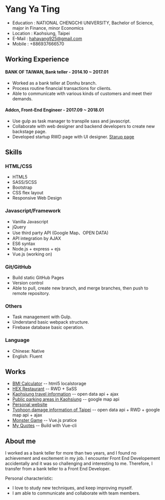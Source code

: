 # Yang Ya Ting

* Education : NATIONAL CHENGCHI UNIVERSITY, Bachelor of Science, major in Finance, minor Economics
* Location : Kaohsiung, Taipei
* E-Mail : hahayang925@gmail.com
* Mobile : +886937666570

## Working Experience

#### BANK OF TAIWAN, Bank teller - 2014.10 ~ 2017.01
* Worked as a bank teller at Donhu branch.
* Process routine financial transactions for clients.
* Able to communicate with various kinds of customers and meet their demands.
#### Addcn, Front-End Engineer - 2017.09 ~ 2018.01
* Use gulp as task manager to transpile sass and javascript.
* Collaborate with web designer and backend developers to create new backstage page.
* Developed startup RWD page with UI designer. [Starup page](https://www.518.com.tw/startup-jackercleaning.html)

## Skills

### HTML/CSS

* HTML5
* SASS/SCSS
* Bootstrap
* CSS flex layout
* Responsive Web Design


### Javascript/Framework

* Vanilla Javascript
* jQuery
* Use third party API (Google Map、OPEN DATA)
* API integration by AJAX
* ES6 syntax
* Node.js + express + ejs
* Vue.js (working on)

### Git/GitHub

* Build static GitHub Pages
* Version control
* Able to pull, create new branch, and merge branches, then push to remote repository.

### Others

* Task management with Gulp.
* Understand basic webpack structure.
* Firebase database basic operation. 

### Language

* Chinese: Native
* English: Fluent

## Works

* [BMI Calculator](https://hahayang925.github.io/BMI/)
  -- html5 localstorage
* [HEX Restaurant](https://hahayang925.github.io/project-burger/)
  -- RWD + SaSS
* [Kaohsiung travel information](https://hahayang925.github.io/travel)
  -- open data api + ajax
* [Public parking areas in Kaohsiung](https://hahayang925.github.io/parking/)
  -- google map api
* [Personal website](https://hahayang925.github.io/haha/)
* [Typhoon damage information of Taipei](https://hahayang925.github.io/typhoon/)
  -- open data api + RWD + google map api + ajax
* [Monster Game](https://hahayang925.github.io/monstergame/)
  --  Vue.js pratice
* [My Quotes](https://hahayang925.github.io/myQuote/)
  -- Build with Vue-cli
  
## About me

I worked as a bank teller for more than two years, and I found no achievement and excitement in my job. I encounter Front End Developement accidentally and it was so challenging and interesting to me. Therefore, I transfer from a bank teller to a Front End Developer.   

Personal characteristic:
* I love to study new techniques, and keep improving myself.
* I am able to communicate and collaborate with team members.
